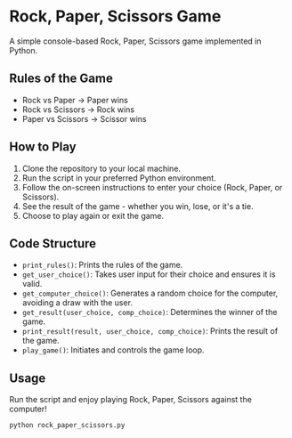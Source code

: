 # Rock, Paper, Scissors Game

A simple console-based Rock, Paper, Scissors game implemented in Python.

## Rules of the Game

- Rock vs Paper -> Paper wins
- Rock vs Scissors -> Rock wins
- Paper vs Scissors -> Scissor wins

## How to Play

1. Clone the repository to your local machine.
2. Run the script in your preferred Python environment.
3. Follow the on-screen instructions to enter your choice (Rock, Paper, or Scissors).
4. See the result of the game - whether you win, lose, or it's a tie.
5. Choose to play again or exit the game.

## Code Structure

- `print_rules()`: Prints the rules of the game.
- `get_user_choice()`: Takes user input for their choice and ensures it is valid.
- `get_computer_choice()`: Generates a random choice for the computer, avoiding a draw with the user.
- `get_result(user_choice, comp_choice)`: Determines the winner of the game.
- `print_result(result, user_choice, comp_choice)`: Prints the result of the game.
- `play_game()`: Initiates and controls the game loop.

## Usage

Run the script and enjoy playing Rock, Paper, Scissors against the computer!

```bash
python rock_paper_scissors.py
